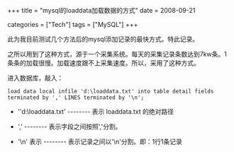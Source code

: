 +++
title = "mysql的loaddata加载数据的方式"
date = 2008-09-21

categories = ["Tech"]
tags = ["MySQL"]
+++

此为我目前测试几个方法后的mysql添加记录的最快方式。特此记录。

之所以用到了这种方式，源于一个采集系统。每天的采集记录条数达到7kw条。1条条的加载很慢。加载速度跟不上采集速度。所以，采用了这种方式。

进入数据库，敲入：

    load data local infile 'd:\loaddata.txt' into table detail fields terminated by ',' LINES terminated by '\n';


- ''d:\loaddata.txt'  -------- 表示 loaddata.txt 的绝对路径

- ','                         -------- 表示字段之间按照','分割。

- '\n' 表示                -------- 表示记录之间以'\n'分割。即：1行1条记录

